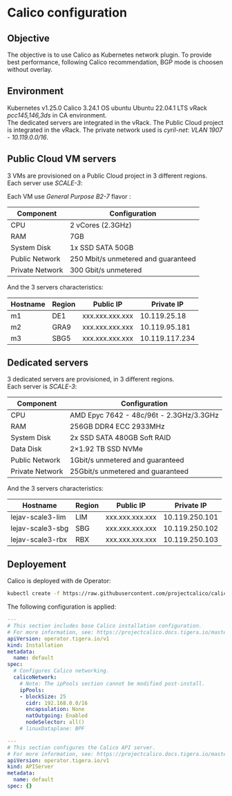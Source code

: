 # Calico configuration

## Objective
The objective is to use Calico as Kubernetes network plugin. To provide best performance, following Calico recommendation, BGP mode is choosen without overlay.

## Environment
Kubernetes v1.25.0
Calico 3.24.1
OS ubuntu Ubuntu 22.04.1 LTS
vRack *pcc145,146,3ds* in CA environment.  
The dedicated servers are integrated in the vRack.
The Public Cloud project is integrated in the vRack.
The private network used is *cyril-net*: *VLAN 1907* - *10.119.0.0/16*.

## Public Cloud VM servers
3 VMs are provisioned on a Public Cloud project in 3 different regions.  
Each server use *SCALE-3*:

Each VM use *General Purpose B2-7* flavor :

| Component    | Configuration |
| ----------- | ----------- |
| CPU | 2 vCores (2.3GHz) |
| RAM | 7GB |
| System Disk | 1x SSD SATA 50GB |
| Public Network| 250 Mbit/s unmetered and guaranteed |
| Private Network | 300 Gbit/s unmetered |

And the 3 servers characteristics:

| Hostname    | Region | Public IP | Private IP |
| ----------- | ----------- | -- | -- |
| m1 | DE1  | xxx.xxx.xxx.xxx | 10.119.25.18 |
| m2 | GRA9 | xxx.xxx.xxx.xxx | 10.119.95.181 |
| m3 | SBG5 | xxx.xxx.xxx.xxx | 10.119.117.234 |

## Dedicated servers
3 dedicated servers are provisioned, in 3 different regions.  
Each server is *SCALE-3*:

| Component    | Configuration |
| ----------- | ----------- |
| CPU | AMD Epyc 7642 - 48c/96t - 2.3GHz/3.3GHz |
| RAM | 256GB DDR4 ECC 2933MHz |
| System Disk | 2x SSD SATA 480GB Soft RAID |
| Data Disk | 2×1.92 TB SSD NVMe |
| Public Network| 1Gbit/s unmetered and guaranteed |
| Private Network | 25Gbit/s unmetered and guaranteed |

And the 3 servers characteristics:

| Hostname    | Region | Public IP | Private IP |
| ----------- | ----------- | -- | -- |
| lejav-scale3-lim | LIM | xxx.xxx.xxx.xxx| 10.119.250.101 |
| lejav-scale3-sbg | SBG |xxx.xxx.xxx.xxx | 10.119.250.102 |
| lejav-scale3-rbx | RBX | xxx.xxx.xxx.xxx| 10.119.250.103 |

## Deployement
Calico is deployed with de Operator:

```bash
kubectl create -f https://raw.githubusercontent.com/projectcalico/calico/v3.24.1/manifests/tigera-operator.yaml
```

The following configuration is applied:
```yaml
---
# This section includes base Calico installation configuration.
# For more information, see: https://projectcalico.docs.tigera.io/master/reference/installation/api#operator.tigera.io/v1.Installation
apiVersion: operator.tigera.io/v1
kind: Installation
metadata:
  name: default
spec:
  # Configures Calico networking.
  calicoNetwork:
    # Note: The ipPools section cannot be modified post-install.
    ipPools:
    - blockSize: 25
      cidr: 192.168.0.0/16
      encapsulation: None
      natOutgoing: Enabled
      nodeSelector: all()
    # linuxDataplane: BPF

---
# This section configures the Calico API server.
# For more information, see: https://projectcalico.docs.tigera.io/master/reference/installation/api#operator.tigera.io/v1.APIServer
apiVersion: operator.tigera.io/v1
kind: APIServer 
metadata: 
  name: default 
spec: {}
```
